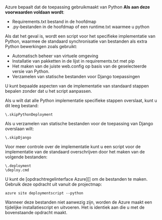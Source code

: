 Azure bepaalt dat de toepassing gebruikmaakt van Python **Als aan deze voorwaarden voldaan wordt**:

- Requirements.txt bestand in de hoofdmap
- .py-bestanden in de hoofdmap of een runtime.txt waarmee u python

Als dat het geval is, wordt een script voor het specifieke implementatie van Python, waarmee de standaard synchronisatie van bestanden als extra Python bewerkingen zoals gebruikt:

- Automatisch beheer van virtuele omgeving
- Installatie van pakketten in de lijst in requirements.txt met pip
- Het maken van de juiste web.config op basis van de geselecteerde versie van Python.
- Verzamelen van statische bestanden voor Django toepassingen

U kunt bepaalde aspecten van de implementatie van standaard stappen bepalen zonder dat u het script aanpassen.

Als u wilt dat alle Python implementatie specifieke stappen overslaat, kunt u dit leeg bestand:

    \.skipPythonDeployment

Als u verzamelen van statische bestanden voor de toepassing van Django overslaan wilt:

    \.skipDjango 

Voor meer controle over de implementatie kunt u een script voor de implementatie van de standaard overschrijven door het maken van de volgende bestanden:

    \.deployment
    \deploy.cmd

U kunt de [opdrachtregelinterface Azure][] om de bestanden te maken.  Gebruik deze opdracht uit vanuit de projectmap:

    azure site deploymentscript --python

Wanneer deze bestanden niet aanwezig zijn, worden de Azure maakt een tijdelijke installatiescript en uitvoeren.  Het is identiek aan die u met de bovenstaande opdracht maakt.

[Azure interface met opdrachtregel]: http://azure.microsoft.com/downloads/
